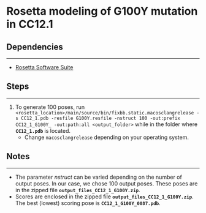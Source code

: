 # Rosetta modeling of G100Y mutation in CC12.1

## Dependencies
---
* [Rosetta Software Suite](https://www.rosettacommons.org/software/license-and-download)

## Steps
---
1. To generate 100 poses, run `<rosetta_location>/main/source/bin/fixbb.static.macosclangrelease -s CC12_1.pdb -resfile G100Y.resfile -nstruct 100 -out:prefix CC12_1_G100Y_ -out:path:all <output_folder>` while in the folder where **`CC12_1.pdb`** is located.
    * Change `macosclangrelease` depending on your operating system.

## Notes
---
* The parameter _nstruct_ can be varied depending on the number of output poses. In our case, we chose 100 output poses. These poses are in the zipped file **`output_files_CC12_1_G100Y.zip`**.
* Scores are enclosed in the zipped file **`output_files_CC12_1_G100Y.zip`**. The best (lowest) scoring pose is **`CC12_1_G100Y_0087.pdb`**.